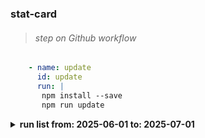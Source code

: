 ### stat-card
####


> ###### step on Github workflow
```yaml
    - name: update
      id: update
      run: |
       npm install --save
       npm run update
 ```      



<details><summary><strong>run list from: 2025-06-01 to: 2025-07-01</strong></summary>

**number** | **conclusion** | **event** | **updatedAt** | **status** | **url**
---: | :---  | :---  | :---  | :---  | :--- 
#695|success|schedule|2025-06-30 05:56:54 CEST|completed|[*#695*](https://github.com/milankomaj/stat-card/actions/runs/15963478493)
#694|success|schedule|2025-06-29 05:59:50 CEST|completed|[*#694*](https://github.com/milankomaj/stat-card/actions/runs/15951284058)
#693|success|schedule|2025-06-28 05:48:50 CEST|completed|[*#693*](https://github.com/milankomaj/stat-card/actions/runs/15940134098)
#692|success|schedule|2025-06-27 05:52:25 CEST|completed|[*#692*](https://github.com/milankomaj/stat-card/actions/runs/15917732516)
#691|success|schedule|2025-06-26 05:51:37 CEST|completed|[*#691*](https://github.com/milankomaj/stat-card/actions/runs/15892533643)
#690|success|schedule|2025-06-25 05:54:18 CEST|completed|[*#690*](https://github.com/milankomaj/stat-card/actions/runs/15866923868)
#689|success|schedule|2025-06-24 05:52:35 CEST|completed|[*#689*](https://github.com/milankomaj/stat-card/actions/runs/15840773673)
#688|success|schedule|2025-06-23 05:58:04 CEST|completed|[*#688*](https://github.com/milankomaj/stat-card/actions/runs/15814860007)
#687|success|schedule|2025-06-22 05:56:09 CEST|completed|[*#687*](https://github.com/milankomaj/stat-card/actions/runs/15802665350)
#686|success|schedule|2025-06-21 05:48:33 CEST|completed|[*#686*](https://github.com/milankomaj/stat-card/actions/runs/15791771555)
#685|success|schedule|2025-06-20 05:50:09 CEST|completed|[*#685*](https://github.com/milankomaj/stat-card/actions/runs/15770786276)
#684|success|schedule|2025-06-19 05:51:54 CEST|completed|[*#684*](https://github.com/milankomaj/stat-card/actions/runs/15748954550)
#683|success|schedule|2025-06-18 05:51:25 CEST|completed|[*#683*](https://github.com/milankomaj/stat-card/actions/runs/15723440238)
#682|success|schedule|2025-06-17 05:50:58 CEST|completed|[*#682*](https://github.com/milankomaj/stat-card/actions/runs/15697660390)
#681|success|schedule|2025-06-16 05:55:46 CEST|completed|[*#681*](https://github.com/milankomaj/stat-card/actions/runs/15671425654)
#680|success|schedule|2025-06-15 05:55:09 CEST|completed|[*#680*](https://github.com/milankomaj/stat-card/actions/runs/15659193186)
#679|success|schedule|2025-06-14 05:46:36 CEST|completed|[*#679*](https://github.com/milankomaj/stat-card/actions/runs/15648079416)
#678|success|schedule|2025-06-13 05:51:36 CEST|completed|[*#678*](https://github.com/milankomaj/stat-card/actions/runs/15625996275)
#677|success|schedule|2025-06-12 05:50:23 CEST|completed|[*#677*](https://github.com/milankomaj/stat-card/actions/runs/15601149630)
#676|success|schedule|2025-06-11 05:51:19 CEST|completed|[*#676*](https://github.com/milankomaj/stat-card/actions/runs/15575600055)
#675|success|schedule|2025-06-10 05:50:59 CEST|completed|[*#675*](https://github.com/milankomaj/stat-card/actions/runs/15550118450)
#674|success|schedule|2025-06-09 05:55:26 CEST|completed|[*#674*](https://github.com/milankomaj/stat-card/actions/runs/15526378827)
#673|success|schedule|2025-06-08 05:55:33 CEST|completed|[*#673*](https://github.com/milankomaj/stat-card/actions/runs/15514613452)
#672|success|schedule|2025-06-07 05:46:27 CEST|completed|[*#672*](https://github.com/milankomaj/stat-card/actions/runs/15503914962)
#671|success|schedule|2025-06-06 05:50:09 CEST|completed|[*#671*](https://github.com/milankomaj/stat-card/actions/runs/15482383622)
#670|success|schedule|2025-06-05 05:51:03 CEST|completed|[*#670*](https://github.com/milankomaj/stat-card/actions/runs/15457990276)
#669|success|schedule|2025-06-04 05:50:30 CEST|completed|[*#669*](https://github.com/milankomaj/stat-card/actions/runs/15433107750)
#668|success|schedule|2025-06-03 05:50:00 CEST|completed|[*#668*](https://github.com/milankomaj/stat-card/actions/runs/15408058499)
#667|success|schedule|2025-06-02 05:54:11 CEST|completed|[*#667*](https://github.com/milankomaj/stat-card/actions/runs/15383419053)
#666|success|schedule|2025-06-01 06:01:52 CEST|completed|[*#666*](https://github.com/milankomaj/stat-card/actions/runs/15370793378)
</details>
